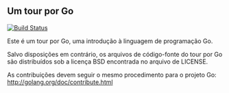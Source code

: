 ## Um tour por Go

[![Build Status](https://travis-ci.org/golangbr/go-tour-br.svg?branch=master)](https://travis-ci.org/golangbr/go-tour-br)

Este é um tour por Go, uma introdução à linguagem de programação Go.

Salvo disposições em contrário, os arquivos de código-fonte do tour por Go são distribuídos sob a licença BSD encontrada no arquivo de LICENSE.

As contribuições devem seguir o mesmo procedimento para o projeto Go:
http://golang.org/doc/contribute.html
